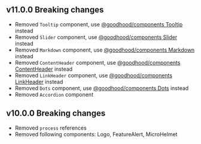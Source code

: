 ## v11.0.0 Breaking changes

- Removed `Tooltip` component, use [@goodhood/components Tooltip](https://github.com/goodhood-eu/goodhood/tree/master/packages/components) instead
- Removed `Slider` component, use [@goodhood/components Slider](https://github.com/goodhood-eu/goodhood/tree/master/packages/components) instead
- Removed `Markdown` component, use [@goodhood/components Markdown](https://github.com/goodhood-eu/goodhood/tree/master/packages/components) instead
- Removed `ContentHeader` component, use [@goodhood/components ContentHeader](https://github.com/goodhood-eu/goodhood/tree/master/packages/components) instead
- Removed `LinkHeader` component, use [@goodhood/components LinkHeader](https://github.com/goodhood-eu/goodhood/tree/master/packages/components) instead
- Removed `Dots` component, use [@goodhood/components Dots](https://github.com/goodhood-eu/goodhood/tree/master/packages/components) instead
- Removed `Accordion` component

## v10.0.0 Breaking changes

- Removed `process` references
- Removed following components: Logo, FeatureAlert, MicroHelmet
